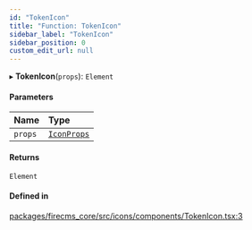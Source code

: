 ```yaml
---
id: "TokenIcon"
title: "Function: TokenIcon"
sidebar_label: "TokenIcon"
sidebar_position: 0
custom_edit_url: null
---
```


▸ **TokenIcon**(`props`): `Element`

#### Parameters

| Name | Type |
| :------ | :------ |
| `props` | [`IconProps`](../types/IconProps.md) |

#### Returns

`Element`

#### Defined in

[packages/firecms_core/src/icons/components/TokenIcon.tsx:3](https://github.com/FireCMSco/firecms/blob/d45f3739/packages/firecms_core/src/icons/components/TokenIcon.tsx#L3)
